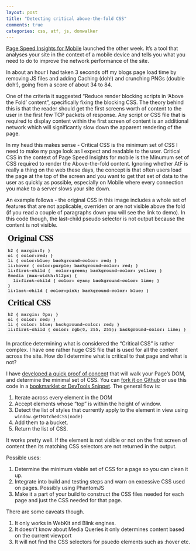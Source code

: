 ```yaml
---
layout: post
title: "Detecting critical above-the-fold CSS"
comments: true
categories: css, atf, js, domwalker
---
```

[Page Speed Insights for Mobile](https://developers.google.com/speed/pagespeed/insights/?url=http%3A%2F%2Fpaul.kinlan.me) launched the other week.  It’s a tool that analyses your site in the context of a mobile device and tells you what you need to do to improve the network performance of the site.

In about an hour I had taken 3 seconds off my blogs page load time by removing JS files and adding Caching (doh!) and crunching PNGs (double doh!), going from a score of about 34 to 84.

One of the criteria it suggested “Reduce render blocking scripts in ‘Above the Fold’ content”, specifically fixing the blocking CSS.  The theory behind this is that the reader should get the first screens worth of content to the user in the first few TCP packets of response.  Any script or CSS file that is required to display content within the first screen of content is an additional network which will significantly slow down the apparent rendering of the page.

In my head this makes sense - Critical CSS is the minimum set of CSS I need to make my page look as I expect and readable to the user.  Critical CSS in the context of Page Speed Insights for mobile is the Minumum set of CSS required to render the Above-the-fold content.  Ignoring whether AtF is really a thing on the web these days, the concept is that often users load the page at the top of the screen and you want to get that set of data to the user as quickly as possible, especially on Mobile where every connection you make to a server slows your site down.  

An example follows - the original CSS in this image includes a whole set of features that are not applicable, overriden or are not visible above the fold (if you read a couple of paragraphs down you will see the link to demo).  In this code though, the last-child pseudo selector is not output because the content is not visible.

<img src="/images/critcalcss.png">

In practice determining what is considered the “Critical CSS” is rather complex.  I have one rather huge CSS file that is used for all the content across the site.  How do I determine what is critical to that page and what is not?

I have [developed a quick proof of concept](http://jsbin.com/ARAVIWu/latest) that will walk your Page’s DOM, and determine the minimal set of CSS. You can [fork it on Github](https://gist.github.com/PaulKinlan/6283739) or use this code in a [bookmarklet or DevTools Snippet](https://gist.github.com/PaulKinlan/6284142).  The general flow is:

1.  Iterate across every element in the DOM
2.  Accept elements whose “top” is within the height of window.
3.  Detect the list of styles that currently apply to the element in view using `window.getMatchedCSS(node)`
4.  Add them to a bucket.
5.  Return the list of CSS.

It works pretty well.  If the element is not visible or not on the first screen of content then its matching CSS selectors are not returned in the output.

Possible uses:

1.  Determine the minimum viable set of CSS for a page so you can clean it up.
2.  Integrate into build and testing steps and warn on excessive CSS used on pages.  Possibly using PhantomJS
3.  Make it a part of your build to construct the CSS files needed for each page and just the CSS needed for that page.

There are some caveats though. 

1.  It only works in WebKit and Blink engines.
2.  It doesn’t know about Media Queries it only determines content based on the current viewport  
3.  It will not find the CSS selectors for psuedo elements such as :hover etc.
